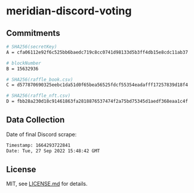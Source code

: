 # meridian-discord-voting

## Commitments

```sh
# SHA256(secretKey)
A = cfa06112e92f6c525bb6baedc719c8cc0741d98133d5b3ff4db15e8cdc11ab37

# blockNumber
B = 15632936

# SHA256(raffle_book.csv)
C = d577870690325eebc1da51d0f65bea56525fdcf55354eadafff17257839d18f4

# SHA256(raffle_nft.csv)
D = fbb28a230d18c91461863fa2818876537474f2a75bd75345d1aedf368eaa1c4f
```

## Data Collection

Date of final Discord scrape:

```sh
Timestamp: 1664293722841
Date: Tue, 27 Sep 2022 15:48:42 GMT
```

## License

MIT, see [LICENSE.md](http://github.com/mattdesl/meridian-discord-voting/blob/master/LICENSE.md) for details.
